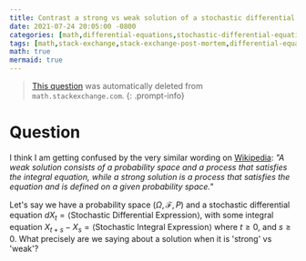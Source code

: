 ```yaml
---
title: Contrast a strong vs weak solution of a stochastic differential equation
date: 2021-07-24 20:05:00 -0800
categories: [math,differential-equations,stochastic-differential-equations]
tags: [math,stack-exchange,stack-exchange-post-mortem,differential-equations,stochastic-differential-equations,probability-theory,stochastic-integrals,stochastic-differential-equations,differential-equations,stochastic-processes]
math: true
mermaid: true
---
```


> [This question](https://math.stackexchange.com/questions/4182200/contrast-a-strong-vs-weak-solution-of-a-stochastic-differential-equation) was automatically deleted from `math.stackexchange.com`.
{: .prompt-info}

# Question

I think I am getting confused by the very similar wording on [Wikipedia](https://en.wikipedia.org/wiki/Stochastic_differential_equation#Use_in_probability_and_mathematical_finance): *"A weak solution consists of a probability space and a process that satisfies the integral equation, while a strong solution is a process that satisfies the equation and is defined on a given probability space."*

Let's say we have a probability space $(\Omega, \mathcal{F}, P)$ and a stochastic differential equation $dX_t = \langle\text{Stochastic Differential Expression}\rangle$, with some integral equation $X_{t+s} - X_{s} = \langle\text{Stochastic Integral Expression}\rangle$ where $t \geq 0$, and $s \geq 0$. What precisely are we saying about a solution when it is 'strong' vs 'weak'?
